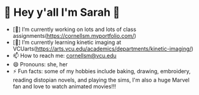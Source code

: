 <h1>👋 Hey y'all I'm Sarah 👋</h1>



- [🔭] I’m currently working on lots and lots of class assignments(https://cornellsm.myportfolio.com/)
- [🌱] I’m currently learning kinetic imaging at VCUarts(https://arts.vcu.edu/academics/departments/kinetic-imaging/)
- 📫 How to reach me: cornellsm@vcu.edu
- 😄 Pronouns: she, her
- ⚡ Fun facts: some of my hobbies include baking, drawing, embroidery, reading distopian novels, and playing the sims, I'm also a huge Marvel fan and love to watch animated movies!!!
